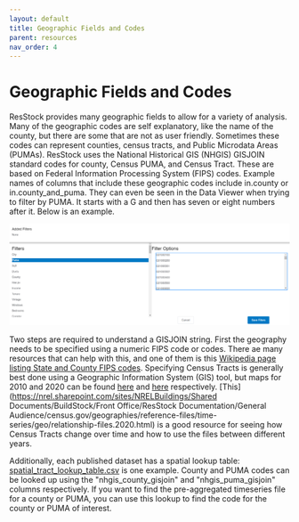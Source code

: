 ```yaml
---
layout: default
title: Geographic Fields and Codes
parent: resources
nav_order: 4
---
```


# Geographic Fields and Codes
ResStock provides many geographic fields to allow for a variety of analysis. Many of the geographic codes are self explanatory, like the name of the county, but there are some that are not as user friendly. Sometimes these codes can represent counties, census tracts, and Public Microdata Areas (PUMAs). ResStock uses the National Historical GIS (NHGIS) GISJOIN standard codes for county, Census PUMA, and Census Tract. These are based on Federal Information Processing System (FIPS) codes. Example names of columns that include these geographic codes include in.county or in.county_and_puma. They can even be seen in the Data Viewer when trying to filter by PUMA. It starts with a G and then has seven or eight numbers after it. Below is an example.

![](../../../assets/images/gis-join.png)

Two steps are required to understand a GISJOIN string. First the geography needs to be specified using a numeric FIPS code or codes. There ae many resources that can help with this, and one of them is this [Wikipedia page listing State and County FIPS codes](https://en.wikipedia.org/wiki/List_of_United_States_FIPS_codes_by_county). Specifying Census Tracts is generally best done using a Geographic Information System (GIS) tool, but maps for 2010 and 2020 can be found [here](https://www.census.gov/geographies/reference-maps/2010/geo/2010-census-tract-maps.html) and [here](https://www.census.gov/geographies/reference-maps/2020/geo/2020pl-maps/2020-census-tract.html) respectively. [This](https://nrel.sharepoint.com/sites/NRELBuildings/Shared Documents/BuildStock/Front Office/ResStock Documentation/General Audience/census.gov/geographies/reference-files/time-series/geo/relationship-files.2020.html) is a good resource for seeing how Census Tracts change over time and how to use the files between different years.

Additionally, each published dataset has a spatial lookup table: [spatial_tract_lookup_table.csv](https://data.openei.org/s3_viewer?bucket=oedi-data-lake&prefix=nrel-pds-building-stock%2Fend-use-load-profiles-for-us-building-stock%2F2021%2Fresstock_amy2018_release_1%2Fgeographic_information%2F) is one example. County and PUMA codes can be looked up using the "nhgis_county_gisjoin" and "nhgis_puma_gisjoin" columns respectively. If you want to find the pre-aggregated timeseries file for a county or PUMA, you can use this lookup to find the code for the county or PUMA of interest.